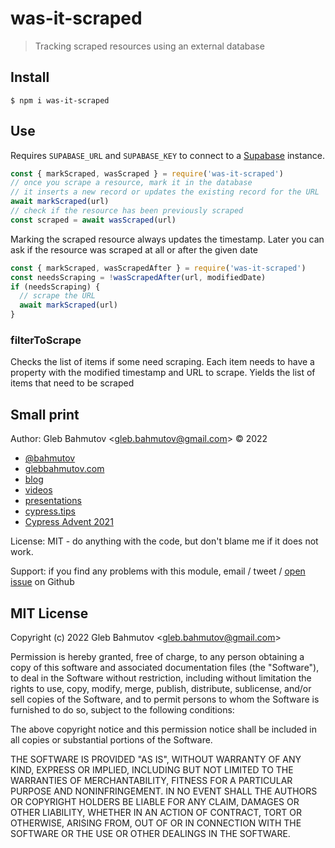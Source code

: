 # was-it-scraped

> Tracking scraped resources using an external database

## Install

```shell
$ npm i was-it-scraped
```

## Use

Requires `SUPABASE_URL` and `SUPABASE_KEY` to connect to a [Supabase](https://supabase.com/) instance.

```js
const { markScraped, wasScraped } = require('was-it-scraped')
// once you scrape a resource, mark it in the database
// it inserts a new record or updates the existing record for the URL
await markScraped(url)
// check if the resource has been previously scraped
const scraped = await wasScraped(url)
```

Marking the scraped resource always updates the timestamp. Later you can ask if the resource was scraped at all or after the given date

```js
const { markScraped, wasScrapedAfter } = require('was-it-scraped')
const needsScraping = !wasScrapedAfter(url, modifiedDate)
if (needsScraping) {
  // scrape the URL
  await markScraped(url)
}
```

### filterToScrape

Checks the list of items if some need scraping. Each item needs to have a property with the modified timestamp and URL to scrape. Yields the list of items that need to be scraped

## Small print

Author: Gleb Bahmutov &lt;gleb.bahmutov@gmail.com&gt; &copy; 2022

- [@bahmutov](https://twitter.com/bahmutov)
- [glebbahmutov.com](https://glebbahmutov.com)
- [blog](https://glebbahmutov.com/blog)
- [videos](https://www.youtube.com/glebbahmutov)
- [presentations](https://slides.com/bahmutov)
- [cypress.tips](https://cypress.tips)
- [Cypress Advent 2021](https://cypresstips.substack.com/)

License: MIT - do anything with the code, but don't blame me if it does not work.

Support: if you find any problems with this module, email / tweet /
[open issue](https://github.com/bahmutov/was-it-scraped/issues) on Github

## MIT License

Copyright (c) 2022 Gleb Bahmutov &lt;gleb.bahmutov@gmail.com&gt;

Permission is hereby granted, free of charge, to any person
obtaining a copy of this software and associated documentation
files (the "Software"), to deal in the Software without
restriction, including without limitation the rights to use,
copy, modify, merge, publish, distribute, sublicense, and/or sell
copies of the Software, and to permit persons to whom the
Software is furnished to do so, subject to the following
conditions:

The above copyright notice and this permission notice shall be
included in all copies or substantial portions of the Software.

THE SOFTWARE IS PROVIDED "AS IS", WITHOUT WARRANTY OF ANY KIND,
EXPRESS OR IMPLIED, INCLUDING BUT NOT LIMITED TO THE WARRANTIES
OF MERCHANTABILITY, FITNESS FOR A PARTICULAR PURPOSE AND
NONINFRINGEMENT. IN NO EVENT SHALL THE AUTHORS OR COPYRIGHT
HOLDERS BE LIABLE FOR ANY CLAIM, DAMAGES OR OTHER LIABILITY,
WHETHER IN AN ACTION OF CONTRACT, TORT OR OTHERWISE, ARISING
FROM, OUT OF OR IN CONNECTION WITH THE SOFTWARE OR THE USE OR
OTHER DEALINGS IN THE SOFTWARE.
